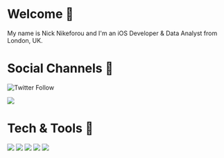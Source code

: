 # Welcome 👋

My name is Nick Nikeforou and I'm an iOS Developer & Data Analyst from London, UK. 

# Social Channels 🤝

![Twitter Follow](https://img.shields.io/twitter/follow/CodeByNick?label=%40CodeByNick&style=social)

![](https://img.shields.io/badge/-Instagram-informational?style=social&logo=Instagram&logoColor=white&color=000000)

# Tech & Tools 📱

![](https://img.shields.io/badge/-UIKit-informational?style=flat&logo=Apple&logoColor=white&color=2bbc8a)
![](https://img.shields.io/badge/-SwiftUI-informational?style=flat&logo=Apple&logoColor=white&color=2bbc8a)
![](https://img.shields.io/badge/-Tableau-informational?style=flat&logo=Tableau&logoColor=white&color=FFA500)
![](https://img.shields.io/badge/-SQL-informational?style=flat&logo=SQLite&logoColor=white&color=FFA500)
![](https://img.shields.io/badge/-Excel-informational?style=flat&logo=Microsoft&logoColor=white&color=FFA500)
